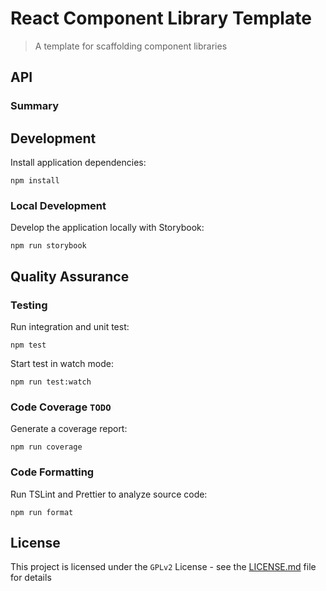 # React Component Library Template

> A template for scaffolding component libraries

## API

### Summary

## Development

Install application dependencies:

`npm install`

### Local Development

Develop the application locally with Storybook:

`npm run storybook`

## Quality Assurance

### Testing

Run integration and unit test:

`npm test`

Start test in watch mode:

`npm run test:watch`

### Code Coverage `TODO`

Generate a coverage report:

`npm run coverage`

### Code Formatting

Run TSLint and Prettier to analyze source code:

`npm run format`

## License

This project is licensed under the `GPLv2` License - see the [LICENSE.md](LICENSE.md) file for details